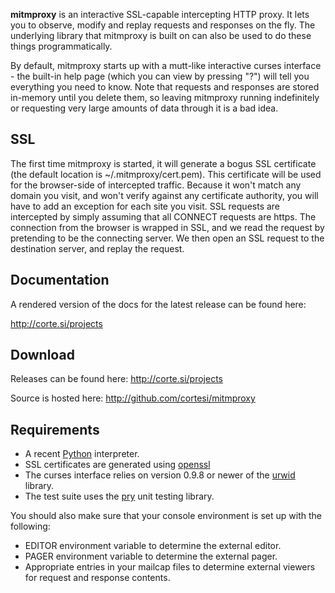 __mitmproxy__ is an interactive SSL-capable intercepting HTTP proxy. It lets
you to observe, modify and replay requests and responses on the fly. The
underlying library that mitmproxy is built on can also be used to do these
things programmatically. 

By default, mitmproxy starts up with a mutt-like interactive curses interface -
the built-in help page (which you can view by pressing "?") will tell you
everything you need to know. Note that requests and responses are stored
in-memory until you delete them, so leaving mitmproxy running indefinitely or
requesting very large amounts of data through it is a bad idea.

SSL
---

The first time mitmproxy is started, it will generate a bogus SSL certificate
(the default location is ~/.mitmproxy/cert.pem). This certificate will be used
for the browser-side of intercepted traffic. Because it won't match any domain
you visit, and won't verify against any certificate authority, you will have to
add an exception for each site you visit. SSL requests are intercepted by
simply assuming that all CONNECT requests are https. The connection from the
browser is wrapped in SSL, and we read the request by pretending to be the
connecting server. We then open an SSL request to the destination server, and
replay the request.


Documentation
-------------

A rendered version of the docs for the latest release can be found here:

http://corte.si/projects


Download
--------

Releases can be found here: http://corte.si/projects

Source is hosted here: http://github.com/cortesi/mitmproxy


Requirements
------------

* A recent [Python](http://www.python.org) interpreter.
* SSL certificates are generated using [openssl](http://www.openssl.org/)
* The curses interface relies on version 0.9.8 or newer of the
  [urwid](http://excess.org/urwid/) library.
* The test suite uses the [pry](http://github.com/cortesi/pry) unit testing
  library.

You should also make sure that your console environment is set up with the
following: 
    
* EDITOR environment variable to determine the external editor.
* PAGER environment variable to determine the external pager.
* Appropriate entries in your mailcap files to determine external
  viewers for request and response contents.



